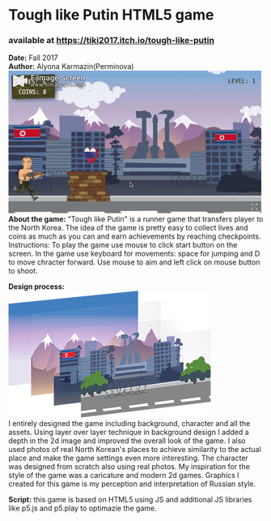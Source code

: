 # Tough like Putin HTML5 game
### available at https://tiki2017.itch.io/tough-like-putin <br>
**Date:** Fall 2017 <br>
**Author:** Alyona Karmazin(Perminova)<br>
![Alt Text](https://github.com/AlyonaTiki/Tough_like_Putin_game/blob/master/img/demo.gif)<br>
**About the game:**
"Tough like Putin" is a runner game that transfers player to the North Korea. 
The idea of the game is pretty easy to collect lives and coins as much as you 
can and earn achievements by reaching checkpoints.
Instructions: To play the game use mouse to click start button on the screen. In the game use keyboard for movements: space for jumping and D to move chracter forward. Use mouse to aim and left click on mouse button to shoot.

**Design process:**<br>
<img src="https://github.com/AlyonaTiki/Tough_like_Putin_game/blob/master/img/assets1.png"><br>
I entirely designed the game including background, character and all the assets. 
Using layer over layer technique in background design I added a depth in the 2d 
image and improved the overall look of the game. I also used photos of real North 
Korean's places to achieve similarity to the actual place and make the game 
settings even more interesting.
The character was designed from scratch also using real photos. 
My inspiration for the style of the game was a caricature and modern 2d games. 
Graphics I created for this game is my perception and interpretation of Russian style.

**Script:**
this game is based on HTML5 using JS and additional JS libraries 
like p5.js and p5.play to optimazie the game.
